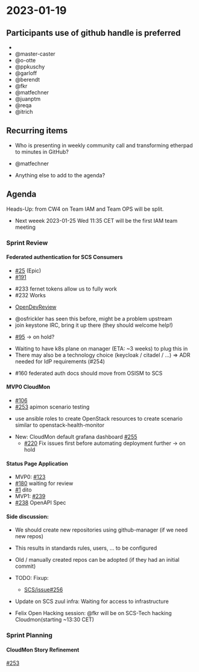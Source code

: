 # 2023-01-19
## Participants  use of github handle is preferred
*
* @master-caster
* @o-otte
* @ppkuschy
* @garloff
* @berendt
* @fkr
* @matfechner
* @juanptm
* @reqa
* @itrich

## Recurring items
* Who is presenting in weekly community call and transforming etherpad 
  to minutes in GitHub?
* @matfechner

* Anything else to add to the agenda?

## Agenda

Heads-Up: from CW4 on Team IAM and Team OPS will be split.
- Next weeek 2023-01-25 Wed 11:35 CET will be the first IAM team meeting

### Sprint Review

#### Federated authentication for SCS Consumers

* [#25](https://github.com/SovereignCloudStack/issues/issues/25) (Epic)
* [#191](https://github.com/SovereignCloudStack/issues/issues/191)
-  #233 fernet tokens allow us to fully work
-  #232 Works
*  [OpenDevReview](https://zuul.opendev.org/t/openstack/build/c35dad8e0d624af8943ed13a4aa68b90)
- @osfrickler has seen this before, might be a problem upstream
- join keystone IRC, bring it up there (they should welcome help!)
* [#95](https://github.com/SovereignCloudStack/issues/issues/95) -> on hold?
- Waiting to have k8s plane on manager (ETA: ~3 weeks) to plug this in
- There may also be a technology choice (keycloak / citadel / ...) 
=> ADR needed for IdP requirements (#254)
* #160 federated auth docs should move from OSISM to SCS

#### MVP0 CloudMon

* [#106](https://github.com/SovereignCloudStack/issues/issues/106)
* [#253](https://github.com/SovereignCloudStack/issues/issues/253) apimon scenario testing
- use ansible roles to create OpenStack resources to create scenario 
  similar to openstack-health-monitor
* New: CloudMon default grafana dashboard [#255](https://github.com/SovereignCloudStack/issues/issues/255)
  -  [#220](https://github.com/SovereignCloudStack/issues/issues/220) Fix issues first before automating deployment further
      -> on hold

#### Status Page Application

* MVP0: [#123](https://github.com/SovereignCloudStack/issues/issues/123)
* [#180](https://github.com/SovereignCloudStack/issues/issues/180) waiting for review
* [#1](https://github.com/SovereignCloudStack/status-page-web/issues/1) dito
* MVP1: [#239](https://github.com/SovereignCloudStack/issues/issues/239)
* [#238](https://github.com/SovereignCloudStack/issues/issues/228) OpenAPI Spec


#### Side discussion:
* We should create new repositories using github-manager (if we need new repos)
- This results in standards rules, users, ... to be configured
* Old / manually created repos can be adopted (if they had an initial commit)
* TODO: Fixup:
    - [SCS/issue#256](https://github.com/SovereignCloudStack/issues/issues/256)

* Update on SCS zuul infra: Waiting for access to infrastructure
* Felix Open Hacking session: @fkr will be on SCS-Tech hacking Cloudmon(starting ~13:30 CET)

### Sprint Planning

#### CloudMon Story Refinement

[#253](https://github.com/SovereignCloudStack/issues/issues/253)
